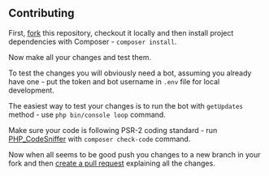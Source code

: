 Contributing
-------------

First, [fork](https://github.com/XNKITK/GAME-BOT/fork) this repository, checkout it locally and then install project dependencies with Composer - `composer install`.

Now make all your changes and test them.

To test the changes you will obviously need a bot, assuming you already have one - put the token and bot username in `.env` file for local development.

The easiest way to test your changes is to run the bot with `getUpdates` method - use `php bin/console loop` command.

Make sure your code is following PSR-2 coding standard - run [PHP_CodeSniffer](https://github.com/squizlabs/PHP_CodeSniffer) with `composer check-code` command.

Now when all seems to be good push you changes to a new branch in your fork and then [create a pull request](https://github.com/XNKITK/GAME-BOT/compare) explaining all the changes.

